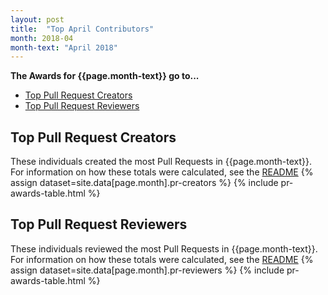 ```yaml
---
layout: post
title:  "Top April Contributors"
month: 2018-04
month-text: "April 2018"
---
```


**The Awards for {{page.month-text}} go to...**

* [Top Pull Request Creators](#top-pull-request-creators)
* [Top Pull Request Reviewers](#top-pull-request-reviewers)

## Top Pull Request Creators
These individuals created the most Pull Requests in {{page.month-text}}. For information on how these totals were calculated, see the [README]({{site.github.repository_url}}/blob/master/README.md)
{% assign dataset=site.data[page.month].pr-creators %}
{% include pr-awards-table.html %}

## Top Pull Request Reviewers
These individuals reviewed the most Pull Requests in {{page.month-text}}. For information on how these totals were calculated, see the [README]({{site.github.repository_url}}/blob/master/README.md)
{% assign dataset=site.data[page.month].pr-reviewers %}
{% include pr-awards-table.html %}
